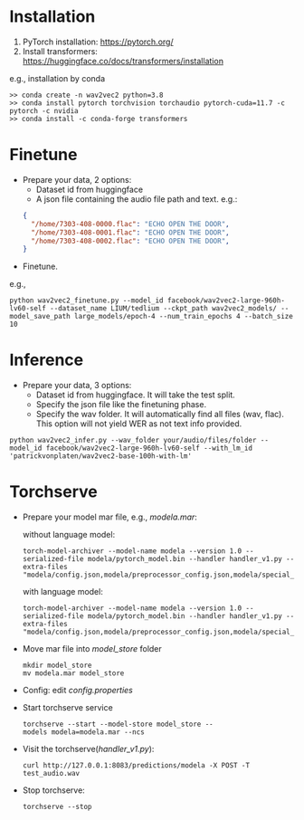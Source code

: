 # Installation
1. PyTorch installation: https://pytorch.org/
2. Install transformers: https://huggingface.co/docs/transformers/installation

e.g., installation by conda
```
>> conda create -n wav2vec2 python=3.8
>> conda install pytorch torchvision torchaudio pytorch-cuda=11.7 -c pytorch -c nvidia
>> conda install -c conda-forge transformers
```



# Finetune
- Prepare your data, 2 options:
  - Dataset id from huggingface
  - A json file containing the audio file path and text. e.g.:
  ```json
  {
    "/home/7303-408-0000.flac": "ECHO OPEN THE DOOR",
    "/home/7303-408-0001.flac": "ECHO OPEN THE DOOR",
    "/home/7303-408-0002.flac": "ECHO OPEN THE DOOR",
  }
  ```
- Finetune. 

e.g.,
```
python wav2vec2_finetune.py --model_id facebook/wav2vec2-large-960h-lv60-self --dataset_name LIUM/tedlium --ckpt_path wav2vec2_models/ --model_save_path large_models/epoch-4 --num_train_epochs 4 --batch_size 10
```

# Inference
- Prepare your data, 3 options:
  - Dataset id from huggingface. It will take the test split.
  - Specify the json file like the finetuning phase.
  - Specify the wav folder. It will automatically find all files (wav, flac). This option will not yield WER as not text info provided.

```
python wav2vec2_infer.py --wav_folder your/audio/files/folder --model_id facebook/wav2vec2-large-960h-lv60-self --with_lm_id 'patrickvonplaten/wav2vec2-base-100h-with-lm'
```

# Torchserve

- Prepare your model mar file, e.g., *modela.mar*:
  
  without language model:
  ```
  torch-model-archiver --model-name modela --version 1.0 --serialized-file modela/pytorch_model.bin --handler handler_v1.py --extra-files "modela/config.json,modela/preprocessor_config.json,modela/special_tokens_map.json,modela/tokenizer_config.json,modela/vocab.json"
  ```
  with language model:
  ```
  torch-model-archiver --model-name modela --version 1.0 --serialized-file modela/pytorch_model.bin --handler handler_v1.py --extra-files "modela/config.json,modela/preprocessor_config.json,modela/special_tokens_map.json,modela/tokenizer_config.json,modela/alphabet.json,modela/vocab.json,modela/language_model/attrs.json,modela/language_model/lm.binary,modela/language_model/unigrams.txt"
  ```
- Move mar file into *model_store* folder
  ```
  mkdir model_store
  mv modela.mar model_store
  ```
- Config: edit *config.properties*
- Start torchserve service
  ```
  torchserve --start --model-store model_store --models modela=modela.mar --ncs
  ```
- Visit the torchserve(*handler_v1.py*):
  ```
  curl http://127.0.0.1:8083/predictions/modela -X POST -T test_audio.wav
  ```
- Stop torchserve:
  ```
  torchserve --stop
  ```
